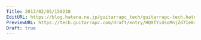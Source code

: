 ```yaml
---
Title: 2013/02/05/150238
EditURL: https://blog.hatena.ne.jp/guitarrapc_tech/guitarrapc-tech.hatenablog.com/atom/entry/6802418398340412267
PreviewURL: https://tech.guitarrapc.com/draft/entry/HQXTYidsoMnjZd7Ie8rCJ8en0M4
Draft: true
---
```


